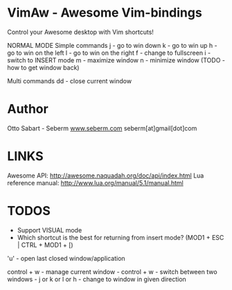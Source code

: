 VimAw - Awesome Vim-bindings
============================
Control your Awesome desktop with Vim shortcuts!

NORMAL MODE
Simple commands
j - go to win down
k - go to win up
h - go to win on the left
l - go to win on the right
f - change to fullscreen
i - switch to INSERT mode
m - maximize window
n - minimize window (TODO - how to get window back)

Multi commands
dd - close current window


Author
======
Otto Sabart - Seberm
www.seberm.com
seberm[at]gmail[dot]com


LINKS
=====
Awesome API: http://awesome.naquadah.org/doc/api/index.html
Lua reference manual: http://www.lua.org/manual/5.1/manual.html


TODOS
=====
- Support VISUAL mode
- Which shortcut is the best for returning from insert mode? (MOD1 + ESC | CTRL + MOD1 + [)

'u' - open last closed window/application

control + w - manage current window
            - control + w - switch between two windows
            - j or k or l or h - change to window in given direction
